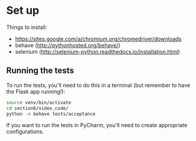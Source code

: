 # Set up

Things to install:

- https://sites.google.com/a/chromium.org/chromedriver/downloads
- behave (http://pythonhosted.org/behave/)
- selenium (http://selenium-python.readthedocs.io/installation.html)


## Running the tests

To run the tests, you'll need to do this in a terminal (but remember to have the Flask app running!):

```bash
source venv/bin/activate
cd section6/video_code/
python -m behave tests/acceptance
```

If you want to run the tests in PyCharm, you'll need to create appropriate configurations.